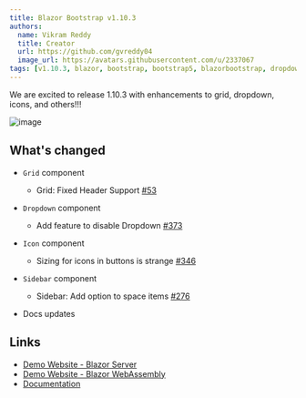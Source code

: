 ```yaml
---
title: Blazor Bootstrap v1.10.3
authors:
  name: Vikram Reddy
  title: Creator
  url: https://github.com/gvreddy04
  image_url: https://avatars.githubusercontent.com/u/2337067
tags: [v1.10.3, blazor, bootstrap, bootstrap5, blazorbootstrap, dropdown, blazordropdown, icon, blazoricon, docs]
---
```


We are excited to release 1.10.3 with enhancements to grid, dropdown, icons, and others!!!

![image](https://i.imgur.com/QRgyrZK.png "Blazor Bootstrap: Gird Component - Fixed header")

<!--truncate-->

## What's changed

- `Grid` component
  - Grid: Fixed Header Support [#53](https://github.com/vikramlearning/blazorbootstrap/issues/53)

- `Dropdown` component
  - Add feature to disable Dropdown [#373](https://github.com/vikramlearning/blazorbootstrap/issues/373)

- `Icon` component
  - Sizing for icons in buttons is strange [#346](https://github.com/vikramlearning/blazorbootstrap/issues/346)

- `Sidebar` component
  - Sidebar: Add option to space items [#276](https://github.com/vikramlearning/blazorbootstrap/issues/276)

- Docs updates

## Links
- [Demo Website - Blazor Server](https://demos.blazorbootstrap.com/)
- [Demo Website - Blazor WebAssembly](https://demos.getblazorbootstrap.com/)
- [Documentation](https://docs.blazorbootstrap.com/)
